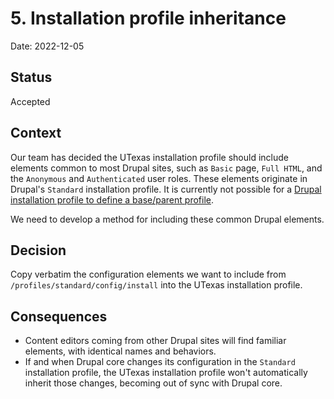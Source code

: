 # 5. Installation profile inheritance

Date: 2022-12-05

## Status

Accepted

## Context

Our team has decided the UTexas installation profile should include elements common to most Drupal sites, such as `Basic` page, `Full HTML`, and the `Anonymous` and `Authenticated` user roles. These elements originate in Drupal's `Standard` installation profile. It is currently not possible for a [Drupal installation profile to define a base/parent profile](https://www.drupal.org/project/drupal/issues/3266057).

We need to develop a method for including these common Drupal elements.

## Decision

Copy verbatim the configuration elements we want to include from `/profiles/standard/config/install` into the UTexas installation profile.

## Consequences

- Content editors coming from other Drupal sites will find familiar elements, with identical names and behaviors.
- If and when Drupal core changes its configuration in the `Standard` installation profile, the UTexas installation profile won't automatically inherit those changes, becoming out of sync with Drupal core.
